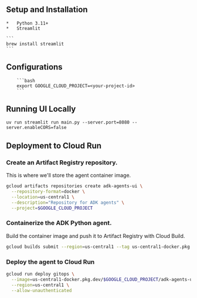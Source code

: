 ## Setup and Installation

    *   Python 3.11+
    *   Streamlit
    
    ```
    brew install streamlit
    ```

## Configurations

        ```bash
        export GOOGLE_CLOUD_PROJECT=<your-project-id>
        ```

## Running UI Locally

```
uv run streamlit run main.py --server.port=8080 --server.enableCORS=false
```

## Deployment to Cloud Run

### Create an Artifact Registry repository.

This is where we'll store the agent container image.

```bash
gcloud artifacts repositories create adk-agents-ui \
  --repository-format=docker \
  --location=us-central1 \
  --description="Repository for ADK agents" \
  --project=$GOOGLE_CLOUD_PROJECT
```

### Containerize the ADK Python agent. 

Build the container image and push it to Artifact Registry with Cloud Build.

```bash
gcloud builds submit --region=us-central1 --tag us-central1-docker.pkg.dev/$GOOGLE_CLOUD_PROJECT/adk-agents-ui/gitops-ui:latest
```

### Deploy the agent to Cloud Run 

```bash
gcloud run deploy gitops \
  --image=us-central1-docker.pkg.dev/$GOOGLE_CLOUD_PROJECT/adk-agents-ui/gitops-ui:latest \
  --region=us-central1 \
  --allow-unauthenticated
```